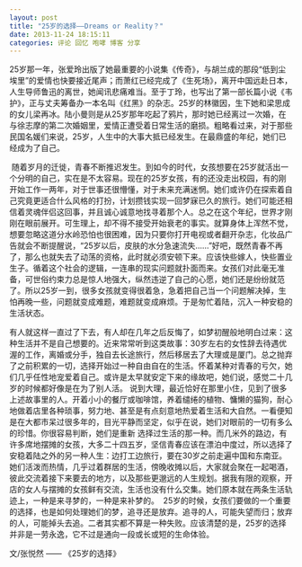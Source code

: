 ```yaml
---
layout: post 
title: "25岁的选择——Dreams or Reality？"
date: 2013-11-24 18:15:11
categories: 评论 回忆 咆哮 博客 分享
---
```


25岁那一年，张爱玲出版了她最重要的小说集《传奇》，与胡兰成的那段“低到尘埃里”的爱情也快要接近尾声；而萧红已经完成了《生死场》，离开中国远赴日本，人生导师鲁迅的离世，她闻讯悲痛难当。至于丁玲，也写出了第一部长篇小说《韦护》，正与丈夫筹备办一本名叫《红黑》的杂志。25岁的林徽因，生下她和梁思成的女儿梁再冰。陆小曼则是从25岁那年吃起了鸦片，那时她已经离过一次婚，在与徐志摩的第二次婚姻里，爱情正遭受着日常生活的磨损。粗略看过来，对于那些民国名媛们来说，25岁，人生中的大事大抵已经发生。在最鼎盛的年纪，她们已经成为了自己。

 随着岁月的迁徙，青春不断推迟发生。到如今的时代，女孩想要在25岁就活出一个分明的自己，实在是不太容易。现在的25岁女孩，有的还没走出校园，有的刚开始工作一两年，对于世事还很懵懂，对于未来充满迷惘。她们或许仍在探索着自己究竟更适合什么风格的打扮，计划攒钱实现一回梦寐已久的旅行。她们可能还相信着灵魂伴侣这回事，并且诚心诚意地找寻着那个人。总之在这个年纪，世界才刚刚在眼前展开。可生理上，却不得不接受开始衰老的事实。就算身体上浑然不觉，想要忽略这道分水岭恐怕也很困难，因为只要你打开电视或者翻开杂志，化妆品广告就会不断提醒说，“25岁以后，皮肤的水分急速流失……”好吧，既然青春不再了，那么也就失去了动荡的资格，此时就必须安顿下来。应该快些嫁人，快些置业生子。循着这个社会的逻辑，一连串的现实问题就扑面而来。女孩们对此毫无准备，可世俗约束力总是惊人地强大，纵然违逆了自己的心愿，她们还是纷纷就范了。所以25岁一到，很多女孩就变得很着急，急着把自己当一个问题解决掉，生怕再晚一些，问题就变成难题，难题就变成麻烦。于是匆忙着陆，沉入一种安稳的生活状态。

有人就这样一直过了下去，有人却在几年之后反悔了，如梦初醒般地明白过来：这种生活并不是自己想要的。近来常常听到这类故事：30岁左右的女性辞去待遇优渥的工作，离婚或分手，独自去长途旅行，然后移居去了大理或是厦门。总之抛弃了之前积累的一切，选择开始过一种自由自在的生活。怀着某种对青春的亏欠，她们几乎任性地宠爱着自己。或许是太早就安定下来的缘故吧，她们说，感觉二十几岁的时候都好像是在为了别人活。
说到大理，最近恰好在那里小住，见到了很多上述故事里的人。开着小小的餐厅或咖啡馆，养着缱绻的植物、慵懒的猫狗，耐心地做着店里各种琐事，努力地、甚至是有点刻意地热爱着生活和大自然。一看便知是在大都市呆过很多年的，目光平静而坚定，似乎在说，她们对眼前的一切有多么的珍惜。你很容易判断，她们是重新 选择过生活的那一种。而几米外的路边，有许多席地摆摊的女孩，大多二十四五岁，坚信青春应该在漂泊中度过，所以选择了安稳着陆之外的另一种人生：边打工边旅行，要在30岁之前走遍中国和东南亚。她们活泼而热情，几乎过着群居的生活，傍晚收摊以后，大家就会聚在一起喝酒，彼此交流着接下来要去的地方，以及那些更邈远的人生规划。据我有限的观察，开店的女人与摆摊的女孩鲜有交流，生活也没有什么交集。她们原本就在两条生活轨迹上，一种是来寻梦的，一种是来补梦的。 
25岁的时候，女孩们要做的一个重要的选择，也是如何处理她们的梦，追寻还是放弃。追寻的人，可能失望而归；放弃的人，可能掉头去追。二者其实都不算是一种失败。应该清楚的是，25岁的选择并非是一劳永逸，它不过是通向一段或长或短的生命体验。


文/张悦然 —— 《25岁的选择》